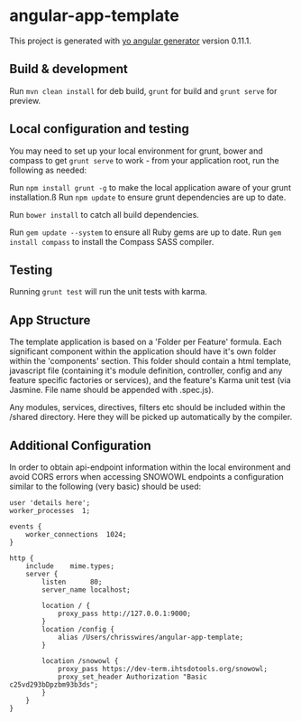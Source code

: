 # angular-app-template

This project is generated with [yo angular generator](https://github.com/yeoman/generator-angular)
version 0.11.1.

## Build & development

Run `mvn clean install` for deb build,  `grunt` for build and `grunt serve` for preview.

## Local configuration and testing

You may need to set up your local environment for grunt, bower and compass to get `grunt serve` to work - from your application root, run the following as needed:

Run `npm install grunt -g` to make the local application aware of your grunt installation.ß
Run `npm update` to ensure grunt dependencies are up to date.

Run `bower install` to catch all build dependencies.

Run `gem update --system` to ensure all Ruby gems are up to date.
Run `gem install compass` to install the Compass SASS compiler.

## Testing

Running `grunt test` will run the unit tests with karma.

## App Structure

The template application is based on a 'Folder per Feature' formula. Each significant component within the application should have it's own folder within the 'components' section. This folder should contain a html template, javascript file (containing it's module definition, controller, config and any feature specific factories or services), and the feature's Karma unit test (via Jasmine. File name should be appended with .spec.js). 

Any modules, services, directives, filters etc should be included within the /shared directory. Here they will be picked up automatically by the compiler. 

## Additional Configuration


In order to obtain api-endpoint information within the local environment and avoid CORS errors when accessing SNOWOWL endpoints a configuration similar to the following (very basic) should be used: 

```
user 'details here';
worker_processes  1;
 
events {
    worker_connections  1024;
}
 
http {
	include    mime.types;
	server {
		listen		80;
		server_name	localhost;
 
		location / {
			proxy_pass http://127.0.0.1:9000;
		}
        location /config {
			alias /Users/chrisswires/angular-app-template;
		}
 
		location /snowowl {
			proxy_pass https://dev-term.ihtsdotools.org/snowowl;
			proxy_set_header Authorization "Basic c25vd293bDpzbm93b3ds";
		}
	}
}
```